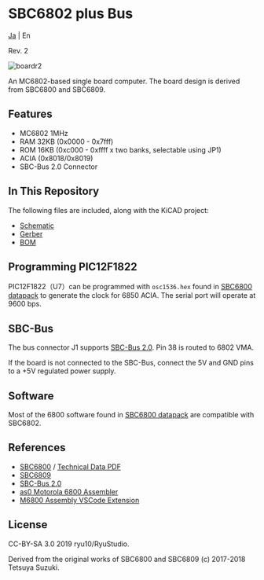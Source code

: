 # SBC6802 plus Bus

[Ja](READMEj.md) | En

Rev. 2

![boardr2](graphics/sbc6802r2-ab.png)

An MC6802-based single board computer. The board design is derived from SBC6800 and SBC6809.

## Features

* MC6802 1MHz
* RAM 32KB (0x0000 - 0x7fff)
* ROM 16KB (0xc000 - 0xffff x two banks, selectable using JP1)
* ACIA (0x8018/0x8019)
* SBC-Bus 2.0 Connector

## In This Repository

The following files are included, along with the KiCAD project:

* [Schematic](sbc6802_r2_sch.pdf)
* [Gerber](sbc6802_gerber_r2.zip)
* [BOM](sbc6802_r2_BOM.pdf)

## Programming PIC12F1822

PIC12F1822（U7）can be programmed with ```osc1536.hex``` found in [SBC6800 datapack](https://github.com/nickbeee/sbc6802/blob/master/sbc6800_datapack.zip) to generate the clock for 6850 ACIA. The serial port will operate at 9600 bps.
## SBC-Bus

The bus connector J1 supports [SBC-Bus 2.0](https://sbc738827564.wordpress.com/2018/08/11/sbc-bus-rev02/). Pin 38 is routed to 6802 VMA.

If the board is not connected to the SBC-Bus, connect the 5V and GND pins to a +5V regulated power supply.

## Software

Most of the 6800 software found in [SBC6800 datapack](https://github.com/nickbeee/sbc6802/blob/master/sbc6800_datapack.zip) are compatible with SBC6802.

## References

* [SBC6800](https://www.switch-science.com/catalog/3581/) / [Technical Data PDF](http://www.amy.hi-ho.ne.jp/officetetsu/storage/en/sbc6800_techdata.pdf)
* [SBC6809](https://www.switch-science.com/catalog/3583/)
* [SBC-Bus 2.0](https://sbc738827564.wordpress.com/2018/08/11/sbc-bus-rev02/)
* [as0 Motorola 6800 Assembler](https://github.com/JimInCA/motorola-6800-assembler)
* [M6800 Assembly VSCode Extension](https://marketplace.visualstudio.com/items?itemName=RyuStudio.m6800-as0)

## License

CC-BY-SA 3.0
2019 ryu10/RyuStudio.

Derived from the original works of SBC6800 and SBC6809 (c) 2017-2018 Tetsuya Suzuki.

